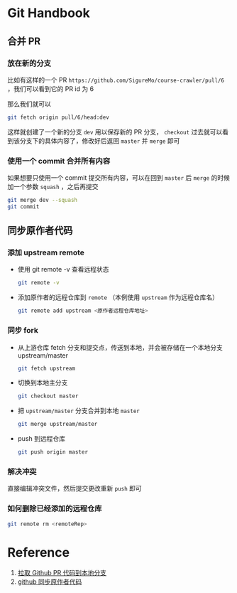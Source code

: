 # Git Handbook

## 合并 PR

### 放在新的分支

比如有这样的一个 PR `https://github.com/SigureMo/course-crawler/pull/6` ，我们可以看到它的 PR id 为 6

那么我们就可以

```bash
git fetch origin pull/6/head:dev
```

这样就创建了一个新的分支 `dev` 用以保存新的 PR 分支， `checkout` 过去就可以看到该分支下的具体内容了，修改好后返回 `master` 并 `merge` 即可

### 使用一个 commit 合并所有内容

如果想要只使用一个 commit 提交所有内容，可以在回到 `master` 后 `merge` 的时候加一个参数 `squash` ，之后再提交

```bash
git merge dev --squash
git commit
```

## 同步原作者代码

### 添加 upstream remote

-  使用 git remote -v 查看远程状态

   ```bash
   git remote -v
   ```

-  添加原作者的远程仓库到 `remote` （本例使用 `upstream` 作为远程仓库名）

   ```bash
   git remote add upstream <原作者远程仓库地址>
   ```

### 同步 fork

-  从上游仓库 fetch 分支和提交点，传送到本地，并会被存储在一个本地分支 upstream/master

   ```bash
   git fetch upstream
   ```

-  切换到本地主分支

   ```bash
   git checkout master
   ```

-  把 `upstream/master` 分支合并到本地 `master`
   ```bash
   git merge upstream/master
   ```
-  push 到远程仓库
   ```bash
   git push origin master
   ```

### 解决冲突

直接编辑冲突文件，然后提交更改重新 `push` 即可

### 如何删除已经添加的远程仓库

```bash
git remote rm <remoteRep>
```

# Reference

1. [拉取 Github PR 代码到本地分支](https://www.huangyunkun.com/2018/06/15/pull-github-pr-to-local-branch/)
2. [github 同步原作者代码](https://blog.csdn.net/lym152898/article/details/80505406)
